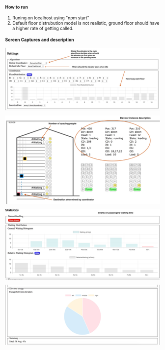   #### How to run
  1. Runing on localhost using "npm start"
  2. Default floor distrubution model is not realistic, ground floor should have a higher rate of getting called.
  
  #### Screen Captures and description
  ![alt tag](https://github.com/JerryLiu0415/Elevator-Algorithms-Simulator/blob/master/screen%20captures/setting.jpeg)
  
  ![alt tag](https://github.com/JerryLiu0415/Elevator-Algorithms-Simulator/blob/master/screen%20captures/animation.jpeg)
  
  ![alt tag](https://github.com/JerryLiu0415/Elevator-Algorithms-Simulator/blob/master/screen%20captures/stat.jpeg)
    
  ![alt tag](https://github.com/JerryLiu0415/Elevator-Algorithms-Simulator/blob/master/screen%20captures/stat2.jpeg)
 
  
